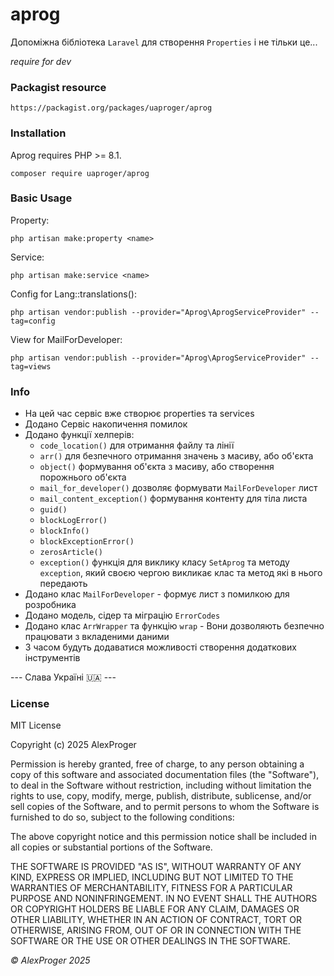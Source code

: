 # aprog

Допоміжна бібліотека `Laravel` для створення `Properties` і не тільки це...

*require for dev*

### Packagist resource

```shell
https://packagist.org/packages/uaproger/aprog
```

### Installation

Aprog requires PHP >= 8.1.

```shell
composer require uaproger/aprog
```

### Basic Usage

Property:
```shell
php artisan make:property <name>
```

Service:
```shell
php artisan make:service <name>
```

Config for Lang::translations():
```shell
php artisan vendor:publish --provider="Aprog\AprogServiceProvider" --tag=config
```

View for MailForDeveloper:
```shell
php artisan vendor:publish --provider="Aprog\AprogServiceProvider" --tag=views
```


### Info

- На цей час сервіс вже створює properties та services
- Додано Сервіс накопичення помилок
- Додано функції хелперів:
    - `code_location()` для отримання файлу та лінії
    - `arr()` для безпечного отримання значень з масиву, або об'єкта
    - `object()` формування об'єкта з масиву, або створення порожнього об'єкта
    - `mail_for_developer()` дозволяє формувати `MailForDeveloper` лист
    - `mail_content_exception()` формування контенту для тіла листа
    - `guid()`
    - `blockLogError()`
    - `blockInfo()`
    - `blockExceptionError()`
    - `zerosArticle()`
    - `exception()` функція для виклику класу `SetAprog` та методу `exception`, 
    який своєю чергою викликає клас та метод які в нього передають
- Додано клас `MailForDeveloper` - формує лист з помилкою для розробника
- Додано модель, сідер та міграцію `ErrorCodes`
- Додано клас `ArrWrapper` та функцію `wrap` - Вони дозволяють безпечно працювати з вкладеними даними
- З часом будуть додаватися можливості створення додаткових інструментів

--- Слава Україні 🇺🇦 ---

### License
MIT License

Copyright (c) 2025 AlexProger

Permission is hereby granted, free of charge, to any person obtaining a copy
of this software and associated documentation files (the "Software"), to deal
in the Software without restriction, including without limitation the rights
to use, copy, modify, merge, publish, distribute, sublicense, and/or sell
copies of the Software, and to permit persons to whom the Software is
furnished to do so, subject to the following conditions:

The above copyright notice and this permission notice shall be included in all
copies or substantial portions of the Software.

THE SOFTWARE IS PROVIDED "AS IS", WITHOUT WARRANTY OF ANY KIND, EXPRESS OR
IMPLIED, INCLUDING BUT NOT LIMITED TO THE WARRANTIES OF MERCHANTABILITY,
FITNESS FOR A PARTICULAR PURPOSE AND NONINFRINGEMENT. IN NO EVENT SHALL THE
AUTHORS OR COPYRIGHT HOLDERS BE LIABLE FOR ANY CLAIM, DAMAGES OR OTHER
LIABILITY, WHETHER IN AN ACTION OF CONTRACT, TORT OR OTHERWISE, ARISING FROM,
OUT OF OR IN CONNECTION WITH THE SOFTWARE OR THE USE OR OTHER DEALINGS IN THE
SOFTWARE.

*&copy; AlexProger 2025*